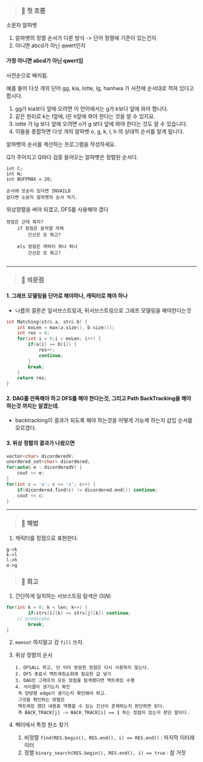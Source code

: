 > ### 📄 첫 흐름

소문자 알파벳 
1. 알파벳의 정렬 순서가 다른 방식 -> 단어 정렬에 기준이 있는건지
2. 아니면 abcd가 아닌 qwert인지

#### 가정 아니면 abcd가 아닌 qwert임

사전순으로 배치됨.

예를 들어 다섯 개의 단어 gg, kia, lotte, lg, hanhwa 가 사전에 순서대로 적혀 있다고 합시다.

1. gg가 kia보다 앞에 오려면 이 언어에서는 g가 k보다 앞에 와야 합니다.
2. 같은 원리로 k는 l앞에, l은 h앞에 와야 한다는 것을 알 수 있지요.
3. lotte 가 lg 보다 앞에 오려면 o가 g 보다 앞에 와야 한다는 것도 알 수 있습니다.
4. 이들을 종합하면 다섯 개의 알파벳 o, g, k, l, h 의 상대적 순서를 알게 됩니다.

알파벳의 순서를 계산하는 프로그램을 작성하세요.

Q가 주어지고 Q마다 검증
들어오는 알파벳은 정렬된 순서다.
```
int C;
int N; 
int BUFFMAX = 20;

순서에 모순이 있다면 INVAILD
없다면 소문자 알파벳의 순서 적기.
```

위상정렬을 써야 되겠고, DFS를 사용해야 겠다
```
정점은 근데 뭐지?
	if 정점은 문자열 자체
		간선은 또 뭐고?
		
	els 정점은 캐릭터 하나 하나
		간선은 또 뭐고?
	
```

---

> ### 📄 의문점

#### 1. 그래프 모델링을 단어로 해야하나, 캐릭터로 해야 하나
   * 나름의 결론은 앞서브스트링과, 뒤서브스트링으로 그래프 모델링을 해야한다는것

```cpp
int Matching(str& a, str& b) {
	int mxLen = max(a.size(), b.size());
	int res = 0;
	for(int i = 0;i < mxLen; i++) {
		if(a[i] == b[i]) {
			res++;
			continue;
		}
		break;
	}
	return res;
}
```


#### 2. DAG를 만족해야 하고 DFS를 해야 한다는것, 그리고 Path BackTracking을 해야 하는것 까지는 알겠는데.
   * backtracking이 결과가 되도록 해야 하는것을 어떻게 가능케 하는지 삽입 순서를 모르겠다.


#### 3. 위상 정렬의 결과가 나왔으면

```cpp
vector<char> dicorderedV;
unordered_set<char> dicordered;
for(auto& e : dicorderedV) {
	cout << e;
}
for(int c = 'a'; c <= 'z'; c++) {
	if(dicordered.find(c) != dicordered.end()) continue;
	cout << c;
}
```

---

> ### 📄 해법

1. 캐릭터를 정점으로 표현한다.

```
g->k
k->l
l->h
o->g
```

> ### 📄 회고

1. 간단하게 일치하는 서브스트링 탐색은 $O(N)$ 
```cpp
for(int k = 0; k < len; k++) {
        if(strs[i][k] == strs[j][k]) continue;
	// predicate
        break;
}
```

2. `memset` 하지말고 걍 `fill` 쓰자.

3. 위상 정렬의 순서
   ```
   1. DFSALL 하고, 단 이미 방문한 정점은 다시 사용하지 않는다.
   2. DFS 종료시 백트래킹순회에 필요한 값 넣기
   3. DAG인 그래프의 모든 정점을 탐색했다면 백트래킹 수행
   4. 사이클이 생기는지 확인
	즉 양방향 edge가 생기는지 확인해야 하고.
	그것을 확인하는 방법은 
	백트래킹 했던 내용중 역행할 수 있는 간선이 존재하는지 판단하면 된다.
	즉 BACK_TRACK[j] -> BACK_TRACK[i] == 1 하는 정점이 있는지 판단 말이다.
   ```

4. 벡터에서 특정 원소 찾기
   1. 비정렬 `find(RES.begin(), RES.end(), i) == RES.end()` : 마지막 이터레이터
   2. 정렬 `binary_search(RES.begin(), RES.end(), i) == true` : 참 거짓